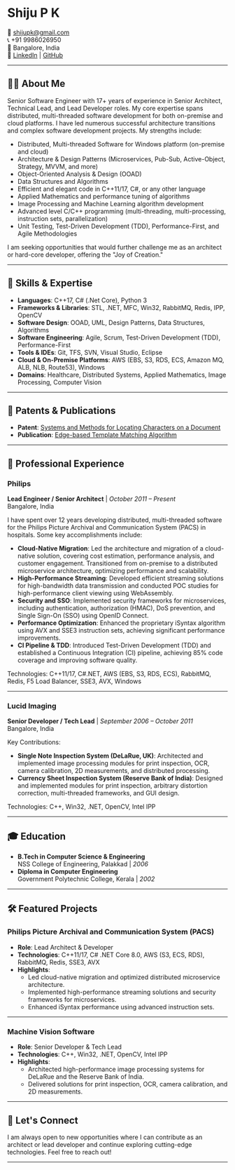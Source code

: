 # Shiju P K

📧 [shijupk@gmail.com](mailto:shijupk@gmail.com)  
📞 +91 9986026950  
📍 Bangalore, India  
🔗 [LinkedIn](https://in.linkedin.com/in/shijupk) | [GitHub](https://github.com/shijupk)

---

## 👨‍💻 About Me

Senior Software Engineer with 17+ years of experience in Senior Architect, Technical Lead, and Lead Developer roles. My core expertise spans distributed, multi-threaded software development for both on-premise and cloud platforms. I have led numerous successful architecture transitions and complex software development projects. My strengths include:

- Distributed, Multi-threaded Software for Windows platform (on-premise and cloud)
- Architecture & Design Patterns (Microservices, Pub-Sub, Active-Object, Strategy, MVVM, and more)
- Object-Oriented Analysis & Design (OOAD)
- Data Structures and Algorithms
- Efficient and elegant code in C++11/17, C#, or any other language
- Applied Mathematics and performance tuning of algorithms
- Image Processing and Machine Learning algorithm development
- Advanced level C/C++ programming (multi-threading, multi-processing, instruction sets, parallelization)
- Unit Testing, Test-Driven Development (TDD), Performance-First, and Agile Methodologies

I am seeking opportunities that would further challenge me as an architect or hard-core developer, offering the "Joy of Creation."

---

## 💼 Skills & Expertise

- **Languages**: C++17, C# (.Net Core), Python 3  
- **Frameworks & Libraries**: STL, .NET, MFC, Win32, RabbitMQ, Redis, IPP, OpenCV  
- **Software Design**: OOAD, UML, Design Patterns, Data Structures, Algorithms  
- **Software Engineering**: Agile, Scrum, Test-Driven Development (TDD), Performance-First  
- **Tools & IDEs**: Git, TFS, SVN, Visual Studio, Eclipse  
- **Cloud & On-Premise Platforms**: AWS (EBS, S3, RDS, ECS, Amazon MQ, ALB, NLB, Route53), Windows  
- **Domains**: Healthcare, Distributed Systems, Applied Mathematics, Image Processing, Computer Vision

---

## 🔬 Patents & Publications

- **Patent**: [Systems and Methods for Locating Characters on a Document](http://appft1.uspto.gov/netacgi/nph-Parser?Sect1=PTO1&Sect2=HITOFF&d=PG01&p=1&u=%2Fnetahtml%2FPTO%2Fsrchnum.html&r=1&f=G&l=50&s1=20130156288.PGNR.)
- **Publication**: [Edge-based Template Matching Algorithm](http://www.codeproject.com/KB/graphics/Edge_Based_template_match.aspx)

---

## 🚀 Professional Experience

### **Philips**  
**Lead Engineer / Senior Architect** | *October 2011 – Present*  
Bangalore, India

I have spent over 12 years developing distributed, multi-threaded software for the Philips Picture Archival and Communication System (PACS) in hospitals. Some key accomplishments include:

- **Cloud-Native Migration**: Led the architecture and migration of a cloud-native solution, covering cost estimation, performance analysis, and customer engagement. Transitioned from on-premise to a distributed microservice architecture, optimizing performance and scalability.
- **High-Performance Streaming**: Developed efficient streaming solutions for high-bandwidth data transmission and conducted POC studies for high-performance client viewing using WebAssembly.
- **Security and SSO**: Implemented security frameworks for microservices, including authentication, authorization (HMAC), DoS prevention, and Single Sign-On (SSO) using OpenID Connect.
- **Performance Optimization**: Enhanced the proprietary iSyntax algorithm using AVX and SSE3 instruction sets, achieving significant performance improvements.
- **CI Pipeline & TDD**: Introduced Test-Driven Development (TDD) and established a Continuous Integration (CI) pipeline, achieving 85% code coverage and improving software quality.

Technologies: C++11/17, C#.NET, AWS (EBS, S3, RDS, ECS), RabbitMQ, Redis, F5 Load Balancer, SSE3, AVX, Windows

---

### **Lucid Imaging**  
**Senior Developer / Tech Lead** | *September 2006 – October 2011*  
Bangalore, India

Key Contributions:
- **Single Note Inspection System (DeLaRue, UK)**: Architected and implemented image processing modules for print inspection, OCR, camera calibration, 2D measurements, and distributed processing.
- **Currency Sheet Inspection System (Reserve Bank of India)**: Designed and implemented modules for print inspection, arbitrary distortion correction, multi-threaded frameworks, and GUI design.

Technologies: C++, Win32, .NET, OpenCV, Intel IPP

---

## 🎓 Education

- **B.Tech in Computer Science & Engineering**  
  NSS College of Engineering, Palakkad | *2006*
- **Diploma in Computer Engineering**  
  Government Polytechnic College, Kerala | *2002*

---

## 🛠 Featured Projects

### **Philips Picture Archival and Communication System (PACS)**
- **Role**: Lead Architect & Developer  
- **Technologies**: C++11/17, C# .NET Core 8.0, AWS (S3, ECS, RDS), RabbitMQ, Redis, SSE3, AVX  
- **Highlights**:
  - Led cloud-native migration and optimized distributed microservice architecture.
  - Implemented high-performance streaming solutions and security frameworks for microservices.
  - Enhanced iSyntax performance using advanced instruction sets.

---

### **Machine Vision Software**
- **Role**: Senior Developer & Tech Lead  
- **Technologies**: C++, Win32, .NET, OpenCV, Intel IPP  
- **Highlights**:
  - Architected high-performance image processing systems for DeLaRue and the Reserve Bank of India.
  - Delivered solutions for print inspection, OCR, camera calibration, and 2D measurements.

---

## 🤝 Let's Connect

I am always open to new opportunities where I can contribute as an architect or lead developer and continue exploring cutting-edge technologies. Feel free to reach out!

---

